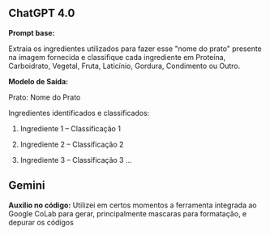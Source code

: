 ## ChatGPT 4.0
**Prompt base:**

Extraia os ingredientes utilizados para fazer esse "nome do prato" presente na imagem fornecida e classifique cada ingrediente em Proteína, Carboidrato, Vegetal, Fruta, Laticínio, Gordura, Condimento ou Outro.

**Modelo de Saída:**

Prato: Nome do Prato

Ingredientes identificados e classificados:

1. Ingrediente 1 – Classificação 1

2. Ingrediente 2 – Classificação 2

3. Ingrediente 3 – Classificação 3
...

## Gemini
**Auxílio no código:**
Utilizei em certos momentos a ferramenta integrada ao Google CoLab para gerar, principalmente mascaras para formatação, e depurar os códigos
